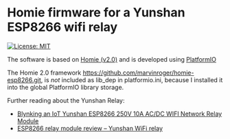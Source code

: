 # Homie firmware for a Yunshan ESP8266 wifi relay

[![License: MIT](https://img.shields.io/badge/License-MIT-yellow.svg)](https://opensource.org/licenses/MIT)

The software is based on [Homie (v2.0)](https://github.com/marvinroger/homie-esp8266) and is developed using [PlatformIO](https://github.com/platformio)

The Homie 2.0 framework https://github.com/marvinroger/homie-esp8266.git, is *not* included as lib_dep in platformio.ini, because I installed it into the global PlatformIO library storage.

Further reading about the Yunshan Relay:
* [Blynking an IoT Yunshan ESP8266 250V 10A AC/DC WIFI Network Relay Module](https://ucexperiment.wordpress.com/2016/12/18/yunshan-esp8266-250v-15a-acdc-network-wifi-relay-module/)
* [ESP8266 relay module review – Yunshan WiFi relay](http://owenduffy.net/blog/?p=10312)

